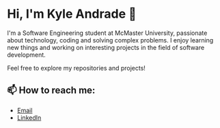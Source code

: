 # Hi, I'm Kyle Andrade 👋

I'm a Software Engineering student at McMaster University, passionate about technology, coding and solving complex problems. I enjoy learning new things and working on interesting projects in the field of software development.

Feel free to explore my repositories and projects!

## 📫 How to reach me:
- [Email](andrade17kyle@gmail.com)
- [LinkedIn](https://www.linkedin.com/in/kyleandrade174/)

